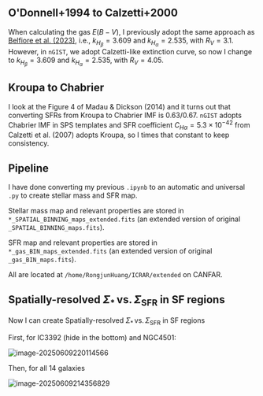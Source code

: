 ## O'Donnell+1994 to Calzetti+2000

When calculating the gas $E(B-V)$, I previously adopt the same approach as [Belfiore et al. (2023)](https://ui.adsabs.harvard.edu/#abs/2023A%26A...670A..67B), i.e., $k_{H_\beta}=3.609$ and $k_{H_\alpha}=2.535$, with $R_V = 3.1$. However, in `nGIST`, we adopt Calzetti-like extinction curve, so now I change to $k_{H_\beta}=3.609$ and $k_{H_\alpha}=2.535$, with $R_V = 4.05$.

## Kroupa to Chabrier

I look at the Figure 4 of Madau & Dickson (2014) and it turns out that converting SFRs from Kroupa to Chabrier IMF is 0.63/0.67. `nGIST` adopts Chabrier IMF in SPS templates and SFR coefficient $C_{H\alpha} = 5.3\times10^{-42}$ from Calzetti et al. (2007) adopts Kroupa, so I times that constant to keep consistency. 

## Pipeline 

I have done converting my previous `.ipynb` to an automatic and universal `.py` to create stellar mass and SFR map. 

Stellar mass map and relevant properties are stored in `*_SPATIAL_BINNING_maps_extended.fits` (an extended version of original `_SPATIAL_BINNING_maps.fits`). 

SFR map and relevant properties are stored in `*_gas_BIN_maps_extended.fits` (an extended version of original `_gas_BIN_maps.fits`). 

All are located at `/home/RongjunHuang/ICRAR/extended` on CANFAR. 

## Spatially-resolved $\Sigma_*\,\text{vs.}\,\Sigma_{\mathrm{SFR}}$ in SF regions

Now I can create Spatially-resolved $\Sigma_*\,\text{vs.}\,\Sigma_{\mathrm{SFR}}$ in SF regions

First, for IC3392 (hide in the bottom) and NGC4501:

![image-20250609220114566](/Users/Igniz/Desktop/ICRAR/MAUVE/assets/image-20250609220114566.png)

Then, for all 14 galaxies

![image-20250609214356829](/Users/Igniz/Desktop/ICRAR/MAUVE/assets/image-20250609214356829.png)